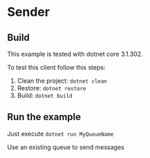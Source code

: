 # Sender
## Build

This example is tested with dotnet core 3.1.302.

To test this client follow this steps:

1. Clean the project: `dotnet clean`
2. Restore: `dotnet restore`
3. Build: `dotnet build`

## Run the example

Just execute `dotnet run MyQueueName`

Use an existing queue to send messages

